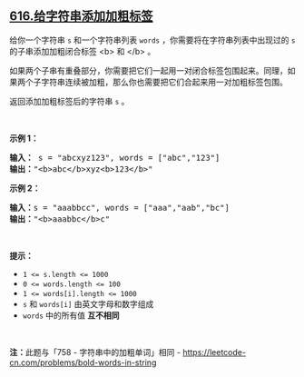 ## [616.给字符串添加加粗标签](https://leetcode.cn/problems/add-bold-tag-in-string/)
<p>给你一个字符串 <code>s</code> 和一个字符串列表 <code>words</code> ，你需要将在字符串列表中出现过的 <code>s</code> 的子串添加加粗闭合标签 &lt;b&gt; 和 &lt;/b&gt; 。</p>

<p>如果两个子串有重叠部分，你需要把它们一起用一对闭合标签包围起来。同理，如果两个子字符串连续被加粗，那么你也需要把它们合起来用一对加粗标签包围。</p>

<p>返回添加加粗标签后的字符串 <code>s</code> 。</p>

<p> </p>

<p><strong>示例 1：</strong></p>

<pre>
<strong>输入：</strong> s = "abcxyz123", words = ["abc","123"]
<strong>输出：</strong>"&lt;b&gt;abc&lt;/b&gt;xyz&lt;b&gt;123&lt;/b&gt;"
</pre>

<p><strong>示例 2：</strong></p>

<pre>
<strong>输入：</strong>s = "aaabbcc", words = ["aaa","aab","bc"]
<strong>输出：</strong>"&lt;b&gt;aaabbc&lt;/b&gt;c"
</pre>

<p> </p>

<p><strong>提示：</strong></p>

<ul>
	<li><code>1 <= s.length <= 1000</code></li>
	<li><code>0 <= words.length <= 100</code></li>
	<li><code>1 <= words[i].length <= 1000</code></li>
	<li><code>s</code> 和 <code>words[i]</code> 由英文字母和数字组成</li>
	<li><code>words</code> 中的所有值 <strong>互不相同</strong></li>
</ul>

<p> </p>

<p><strong>注：</strong>此题与「758 - 字符串中的加粗单词」相同 - <a href="https://leetcode-cn.com/problems/bold-words-in-string">https://leetcode-cn.com/problems/bold-words-in-string</a></p>

<p> </p>
